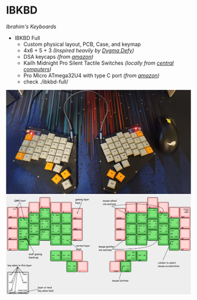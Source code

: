 # IBKBD
_Ibrahim's Keyboards_

- IBKBD Full
    - Custom physical layout, PCB, Case, and keymap
    - 4x6 + 5 + 3 _(Inspired heavily by [Dygma Defy](https://dygma.com/products/dygma-defy))_
    - DSA keycaps _(from [amazon](https://www.amazon.com/dp/B07QHRNRGR))_
    - Kailh Midnight Pro Silent Tactile Switches _(locally from [central computers](https://www.centralcomputer.com/))_
    - Pro Micro ATmega32U4 with type C port _(from [amazon](https://www.amazon.com/gp/product/B09J4MP1QK))_
    - check ./ibkbd-full/


![Final product](./assets/build_full.jpg)
![Keymap image](./assets/keymap_full.png)
